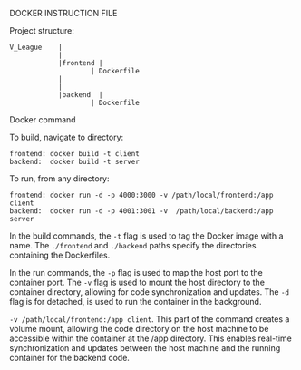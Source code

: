 DOCKER INSTRUCTION FILE

Project structure:

    V_League    |
                |
                |frontend |
                        | Dockerfile
                |
                |
                |backend  |
                        | Dockerfile


Docker command

To build, navigate to directory:

    frontend: docker build -t client
    backend:  docker build -t server

To run, from any directory:

    frontend: docker run -d -p 4000:3000 -v /path/local/frontend:/app client
    backend:  docker run -d -p 4001:3001 -v  /path/local/backend:/app server



In the build commands, the `-t` flag is used to tag the Docker image with a name. The `./frontend` and `./backend` paths specify the directories containing the Dockerfiles. 


In the run commands, the `-p` flag is used to map the host port to the container port. The `-v` flag is used to mount the host directory to the container directory, allowing for code synchronization and updates. The `-d` flag is for detached, is used to run the container in the background.


`-v /path/local/frontend:/app client`. This part of the command creates a volume mount, allowing the code directory on the host machine to be accessible within the container at the /app directory. This enables real-time synchronization and updates between the host machine and the running container for the backend code. 
